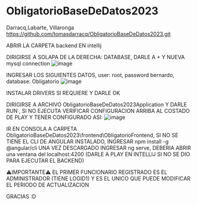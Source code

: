 # ObligatorioBaseDeDatos2023 
Darracq,Labarte, Villaronga
https://github.com/tomasdarracq/ObligatorioBaseDeDatos2023.git

ABRIR LA CARPETA backend EN intellij

DIRIGIRSE A SOLAPA DE LA DERECHA: DATABASE, DARLE A + Y NUEVA mysql connection
![image](https://github.com/tomasdarracq/ObligatorioBaseDeDatos2023/assets/110825915/9d7b6840-8a6d-45ec-9366-033df1447e28)

INGRESAR LOS SIGUIENTES DATOS, user: root, password bernardo, database: Obligatorio
![image](https://github.com/tomasdarracq/ObligatorioBaseDeDatos2023/assets/110825915/a4599f20-845a-497b-ae0b-d3d6f2afc434)

INSTALAR DRIVERS SI REQUIERE Y DARLE OK

DIRIGIRSE A ARCHIVO ObligatorioBaseDeDatos2023Application Y DARLE RUN , SI NO EJECUTA VERIFICAR CONFIGURACION ARRIBA AL COSTADO DE PLAY Y TENER CONFIGURADO ASI:
![image](https://github.com/tomasdarracq/ObligatorioBaseDeDatos2023/assets/110825915/dbc6abf1-799c-4ab5-b799-627bc1377478)

IR EN CONSOLA A CARPETA ObligatorioBaseDeDatos2023\frontend\ObligatorioFrontend, SI NO SE TIENE EL CLI DE ANGULAR INSTALADO, INGRESAR npm install -g @angular/cli
UNA VEZ DESCARGADO INGRESAR ng serve, DEBERIA ABRIR una ventana del localhost:4200 (DARLE A PLAY EN INTELLIJ SI NO SE DIO PARA EJECUTAR EL BACKEND)

⚠️IMPORTANTE⚠️
EL PRIMER FUNCIONARIO REGISTRADO ES EL ADMINISTRADOR (TIENE LOGID1) Y ES EL UNICO QUE PUEDE MODIFICAR EL PERIODO DE ACTUALIZACION


GRACIAS :D

